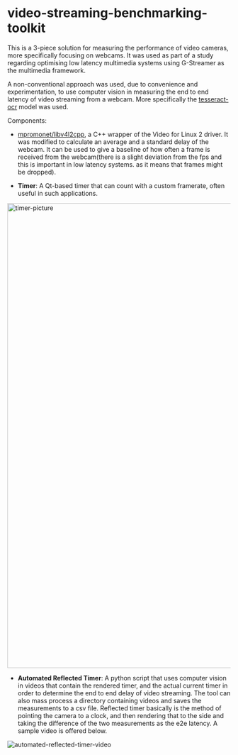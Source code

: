 # video-streaming-benchmarking-toolkit

This is a 3-piece solution for measuring the performance of video cameras, more specifically focusing on webcams. It was used as part of a study regarding optimising low latency multimedia systems using G-Streamer as the multimedia framework.

A non-conventional approach was used, due to convenience and experimentation, to use computer vision in measuring the
end to end latency of video streaming from a webcam. More specifically the [tesseract-ocr](https://github.com/tesseract-ocr/tesseract) model was used.

Components:

- [mpromonet/libv4l2cpp](https://github.com/mpromonet/libv4l2cpp), a C++ wrapper of 
the Video for Linux 2 driver. It was modified to calculate an average and a standard delay of the webcam.
It can be used to give a baseline of how often a frame is received from the webcam(there is a slight deviation from the fps and this is important in low latency systems. as it means that frames might be dropped).

- **Timer**: A Qt-based timer that can count with a custom framerate, often useful in such applications.
<img width="957" height="1048" alt="timer-picture" src="https://github.com/user-attachments/assets/29c23aab-358c-4d82-a5fe-baf0aad0772a" />


- **Automated Reflected Timer**: A python script that uses computer vision in videos that contain the rendered timer,
and the actual current timer in order to determine the end to end delay of video streaming. The tool can also mass process a directory containing videos and saves the measurements to a csv file. Reflected timer basically is the method of pointing the camera to a clock, and then rendering that to the side and taking the difference of the two measurements as the e2e latency. A sample video is offered below. 


![automated-reflected-timer-video](https://github.com/user-attachments/assets/b4780602-fee9-41e0-bc56-c444a9f0edcd)
